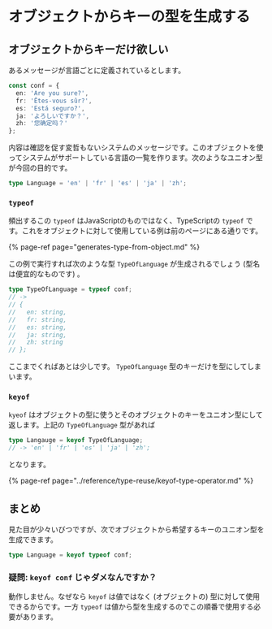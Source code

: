 # オブジェクトからキーの型を生成する

## オブジェクトからキーだけ欲しい

あるメッセージが言語ごとに定義されているとします。

```typescript
const conf = {
  en: 'Are you sure?',
  fr: 'Êtes-vous sûr?',
  es: 'Está seguro?',
  ja: 'よろしいですか？',
  zh: '您确定吗？'
};
```

内容は確認を促す変哲もないシステムのメッセージです。このオブジェクトを使ってシステムがサポートしている言語の一覧を作ります。次のようなユニオン型が今回の目的です。

```typescript
type Language = 'en' | 'fr' | 'es' | 'ja' | 'zh';
```

### `typeof`

頻出するこの `typeof` はJavaScriptのものではなく、TypeScriptの `typeof` です。これをオブジェクトに対して使用している例は前のページにある通りです。

{% page-ref page="generates-type-from-object.md" %}

この例で実行すれば次のような型 `TypeOfLanguage` が生成されるでしょう \(型名は便宜的なものです\) 。

```typescript
type TypeOfLanguage = typeof conf;
// ->
// {
//   en: string,
//   fr: string,
//   es: string,
//   ja: string,
//   zh: string
// };
```

ここまでくればあとは少しです。 `TypeOfLanguage` 型のキーだけを型にしてしまいます。

### `keyof`

`kyeof` はオブジェクトの型に使うとそのオブジェクトのキーをユニオン型にして返します。上記の `TypeOfLanguage` 型があれば

```typescript
type Langauge = keyof TypeOfLanguage;
// -> 'en' | 'fr' | 'es' | 'ja' | 'zh';
```

となります。

{% page-ref page="../reference/type-reuse/keyof-type-operator.md" %}

## まとめ

見た目が少々いびつですが、次でオブジェクトから希望するキーのユニオン型を生成できます。

```typescript
type Language = keyof typeof conf;
```

### 疑問: `keyof conf` じゃダメなんですか？

動作しません。なぜなら `keyof` は値ではなく \(オブジェクトの\) 型に対して使用できるからです。一方 `typeof` は値から型を生成するのでこの順番で使用する必要があります。

